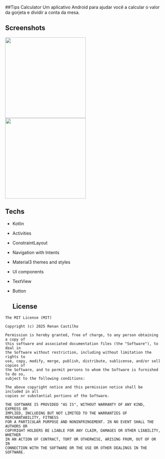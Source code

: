 ##Tips Calculator
 Um aplicativo Android para ajudar você a calcular o valor da gorjeta e dividir a conta da mesa.


## Screenshots
<img src="https://github.com/user-attachments/assets/16eb8982-8159-440a-9ed4-06dd453155df"
width = 260/>
<img src="https://github.com/user-attachments/assets/b82e5867-0b62-451e-bf2d-5ad888579b12"
width = 260/>


## Techs
- Kotlin
- Activities
- ConstraintLayout
- Navigation with Intents
- Material3 themes and styles
- UI components
- TextView
- Button

  ## License
```
The MIT License (MIT)

Copyright (c) 2025 Renan Castilho

Permission is hereby granted, free of charge, to any person obtaining a copy of
this software and associated documentation files (the "Software"), to deal in
the Software without restriction, including without limitation the rights to
use, copy, modify, merge, publish, distribute, sublicense, and/or sell copies of
the Software, and to permit persons to whom the Software is furnished to do so,
subject to the following conditions:

The above copyright notice and this permission notice shall be included in all
copies or substantial portions of the Software.

THE SOFTWARE IS PROVIDED "AS IS", WITHOUT WARRANTY OF ANY KIND, EXPRESS OR
IMPLIED, INCLUDING BUT NOT LIMITED TO THE WARRANTIES OF MERCHANTABILITY, FITNESS
FOR A PARTICULAR PURPOSE AND NONINFRINGEMENT. IN NO EVENT SHALL THE AUTHORS OR
COPYRIGHT HOLDERS BE LIABLE FOR ANY CLAIM, DAMAGES OR OTHER LIABILITY, WHETHER
IN AN ACTION OF CONTRACT, TORT OR OTHERWISE, ARISING FROM, OUT OF OR IN
CONNECTION WITH THE SOFTWARE OR THE USE OR OTHER DEALINGS IN THE SOFTWARE.
```
